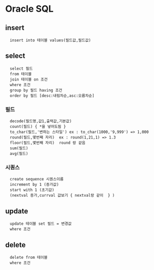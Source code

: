 
# Oracle SQL


## insert 
      insert into 테이블 values(필드값,필드값)
## select 
      select 필드 
      from 테이블 
      join 테이블 on 조건
      where 조건 
      group by 필드 having 조건 
      order by 필드 [desc:내림차순,asc:오름차순]
### 필드 
      decode(필드명,값1,출력값,기본값)
      count(필드) { *을 넣어도됨 } 
      to_char(필드,'변하는 스타일') ex : to_char(1000,'9,999') => 1,000
      round(필드,몇번째 자리)  ex : round(1,21,1) => 1.3
      floor(필드,몇번째 자리)  round 랑 같음
      sum(필드)  
      avg(필드) 
### 시퀀스
      create sequence 시퀀스이름
      increment by 1 (증가값)
      start with 1 (초기값)
      (nextval 증가,currval 값보기 { nextval랑 같이  } )
## update 
      update 테이블 set 필드 = 변경값 
      where 조건 
## delete 
      delete from 테이블 
      where 조건
